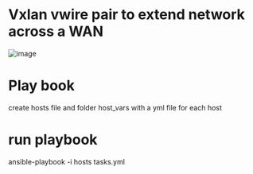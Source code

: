 # Vxlan vwire pair to extend network across a WAN
![image](https://github.com/MikeWissa/NSE8PracticewithAnsible/assets/6186228/9c4af687-ebb5-43d9-a64d-84682e20bff1)

# Play book
create hosts file and folder host_vars with a yml file for each host

# run playbook
ansible-playbook -i hosts tasks.yml
